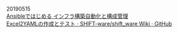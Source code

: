 20190515<br/>
[Ansibleではじめる インフラ構築自動化と構成管理](https://www.osscons.jp/cloud/%E3%83%80%E3%82%A6%E3%83%B3%E3%83%AD%E3%83%BC%E3%83%89/?action=common_download_main&upload_id=699 "Ansibleではじめる インフラ構築自動化と構成管理")<br/>
[Excel2YAMLの作成とテスト · SHIFT-ware/shift_ware Wiki · GitHub](https://github.com/SHIFT-ware/shift_ware/wiki/Excel2YAML%E3%81%AE%E4%BD%9C%E6%88%90%E3%81%A8%E3%83%86%E3%82%B9%E3%83%88 "Excel2YAMLの作成とテスト · SHIFT-ware/shift_ware Wiki · GitHub")<br/>
